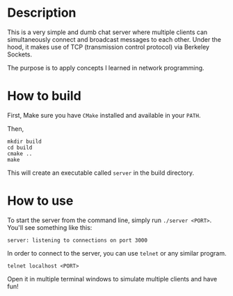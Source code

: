# Description
This is a very simple and dumb chat server where multiple clients can simultaneously connect and broadcast messages to each other.
Under the hood, it makes use of TCP (transmission control protocol) via Berkeley Sockets.

The purpose is to apply concepts I learned in network programming.

# How to build
First, Make sure you have `CMake` installed and available in your `PATH`.

Then,

```shell
mkdir build
cd build
cmake ..
make
```

This will create an executable called `server` in the build directory.

# How to use
To start the server from the command line, simply run `./server <PORT>`.
You'll see something like this:
```shell
server: listening to connections on port 3000
```

In order to connect to the server, you can use `telnet` or any similar program.
```shell
telnet localhost <PORT>
```
Open it in multiple terminal windows to simulate multiple clients and have fun!
